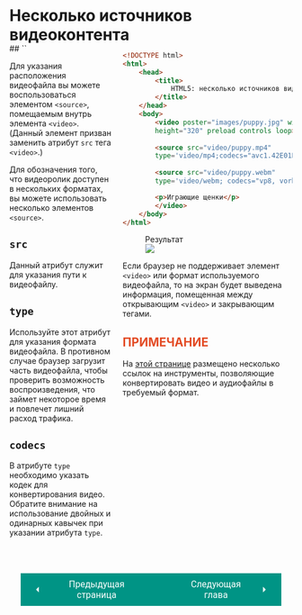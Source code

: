 # Несколько источников видеоконтента

<div style="display:flex;margin-top:-20px;" markdown>
<div style="flex:1;margin-right:20px;width:40%;" markdown>
## `<source>`

Для указания расположения видеофайла вы можете воспользоваться элементом `<source>`, помещаемым внутрь элемента `<video>`. (Данный элемент призван заменить атрибут `src` тега `<video>`.)

Для обозначения того, что видеоролик доступен в нескольких форматах, вы можете использовать несколько элементов `<source>`.

## `src`
Данный атрибут служит для указания пути к видеофайлу.

## `type`
Используйте этот атрибут для указания формата видеофайла. В противном случае браузер загрузит часть видеофайла, чтобы проверить возможность воспроизведения, что займет некоторое время и повлечет лишний расход трафика.

## `codecs`
В атрибуте `type` необходимо указать кодек для конвертирования видео. Обратите внимание на использование двойных и одинарных кавычек при указании атрибута `type`.

</div>
<div style="flex:1;width:60%;" markdown>

```html title="Пример"
<!DOCTYPE html>
<html>
    <head>
        <title>
            HTML5: несколько источников видео
        </title>
    </head>
    <body>
        <video poster="images/puppy.jpg" width="400"
        height="320" preload controls loop>
        
        <source src="video/puppy.mp4"
        type='video/mp4;codecs="avc1.42E01E, mp4a.40.2"'/>
        
        <source src="video/puppy.webm" 
        type='video/webm; codecs="vp8, vorbis"'/>

        <p>Играющие щенки</p>
        </video>
    </body>
</html>
```

<figure><figcaption>Результат</figcaption><img src="/html-css-manual/assets/images/videoex.gif"></figure>

Если браузер не поддерживает элемент `<video>` или формат используемого видеофайла, то на экран будет выведена информация, помещенная между открывающим `<video>` и закрывающим </video> тегами.

## <span style="color:#E34C26;">ПРИМЕЧАНИЕ</span>

На <a href="https://htmlandcssbook.com/extras/encoding-videos-for-the-web/">этой странице</a> размещено несколько ссылок на инструменты, позволяющие конвертировать видео и аудиофайлы в требуемый формат.

</div></div>

<div style="display: flex; justify-content: space-between; padding: 20px; margin-top:30px;"><button class="custom-button" style="background-color: rgb(0, 148, 133); color: white; font-family: 'Roboto', sans-serif; border: none; cursor: pointer; padding: 10px 20px; font-size: 16px; display: flex; align-items: center;" onclick="window.location.href='/html-css-manual/html/media/video'"><svg xmlns="http://www.w3.org/2000/svg" viewBox="0 0 24 24" style="fill: white; width: 20px; height: 20px;"><path d="M15 18l-6-6 6-6" /></svg><span style="margin: 0 10px;">Предыдущая страница</span></button><button class="custom-button" style="background-color: rgb(0, 148, 133); color: white; font-family: 'Roboto', sans-serif; border: none; cursor: pointer; padding: 10px 20px; font-size: 16px; display: flex; align-items: center;" onclick="window.location.href='/html-css-manual/html/media/audio'"><span style="margin: 0 10px;">Следующая глава</span><svg xmlns="http://www.w3.org/2000/svg" viewBox="0 0 24 24" style="fill: white; width: 20px; height: 20px;"><path d="M9 18l6-6-6-6" /></svg></button></div>
